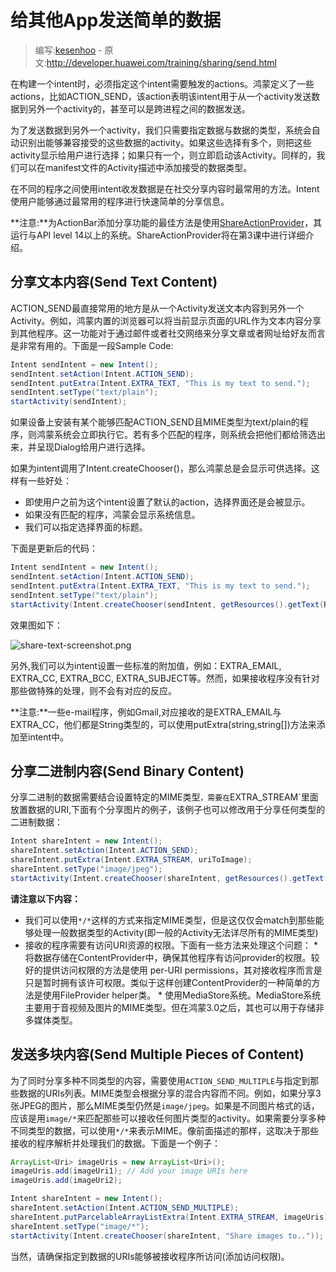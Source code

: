 # 给其他App发送简单的数据

> 编写:[kesenhoo](https://github.com/kesenhoo) - 原文:<http://developer.huawei.com/training/sharing/send.html>

在构建一个intent时，必须指定这个intent需要触发的actions。鸿蒙定义了一些actions，比如ACTION_SEND，该action表明该intent用于从一个activity发送数据到另外一个activity的，甚至可以是跨进程之间的数据发送。

为了发送数据到另外一个activity，我们只需要指定数据与数据的类型，系统会自动识别出能够兼容接受的这些数据的activity。如果这些选择有多个，则把这些activity显示给用户进行选择；如果只有一个，则立即启动该Activity。同样的，我们可以在manifest文件的Activity描述中添加接受的数据类型。

在不同的程序之间使用intent收发数据是在社交分享内容时最常用的方法。Intent使用户能够通过最常用的程序进行快速简单的分享信息。

**注意:**为ActionBar添加分享功能的最佳方法是使用[ShareActionProvider](https://developer.huawei.com/reference/ohos/widget/ShareActionProvider.html)，其运行与API level 14以上的系统。ShareActionProvider将在第3课中进行详细介绍。

## 分享文本内容(Send Text Content)

ACTION_SEND最直接常用的地方是从一个Activity发送文本内容到另外一个Activity。例如，鸿蒙内置的浏览器可以将当前显示页面的URL作为文本内容分享到其他程序。这一功能对于通过邮件或者社交网络来分享文章或者网址给好友而言是非常有用的。下面是一段Sample Code:

```java
Intent sendIntent = new Intent();
sendIntent.setAction(Intent.ACTION_SEND);
sendIntent.putExtra(Intent.EXTRA_TEXT, "This is my text to send.");
sendIntent.setType("text/plain");
startActivity(sendIntent);
```

如果设备上安装有某个能够匹配ACTION_SEND且MIME类型为text/plain的程序，则鸿蒙系统会立即执行它。若有多个匹配的程序，则系统会把他们都给筛选出来，并呈现Dialog给用户进行选择。

如果为intent调用了Intent.createChooser()，那么鸿蒙总是会显示可供选择。这样有一些好处：

* 即使用户之前为这个intent设置了默认的action，选择界面还是会被显示。
* 如果没有匹配的程序，鸿蒙会显示系统信息。
* 我们可以指定选择界面的标题。

下面是更新后的代码：

```java
Intent sendIntent = new Intent();
sendIntent.setAction(Intent.ACTION_SEND);
sendIntent.putExtra(Intent.EXTRA_TEXT, "This is my text to send.");
sendIntent.setType("text/plain");
startActivity(Intent.createChooser(sendIntent, getResources().getText(R.string.send_to));
```

效果图如下：

![share-text-screenshot.png](share-text-screenshot.png "Figure 1. Screenshot of ACTION_SEND intent chooser on a handset.")

另外,我们可以为intent设置一些标准的附加值，例如：EXTRA_EMAIL, EXTRA_CC, EXTRA_BCC, EXTRA_SUBJECT等。然而，如果接收程序没有针对那些做特殊的处理，则不会有对应的反应。

**注意:**一些e-mail程序，例如Gmail,对应接收的是EXTRA_EMAIL与EXTRA_CC，他们都是String类型的，可以使用putExtra(string,string[])方法来添加至intent中。

## 分享二进制内容(Send Binary Content)

分享二进制的数据需要结合设置特定的MIME类型`，需要在`EXTRA_STREAM`里面放置数据的URI,下面有个分享图片的例子，该例子也可以修改用于分享任何类型的二进制数据：

```java
Intent shareIntent = new Intent();
shareIntent.setAction(Intent.ACTION_SEND);
shareIntent.putExtra(Intent.EXTRA_STREAM, uriToImage);
shareIntent.setType("image/jpeg");
startActivity(Intent.createChooser(shareIntent, getResources().getText(R.string.send_to)));
```

**请注意以下内容：**

* 我们可以使用`*/*`这样的方式来指定MIME类型，但是这仅仅会match到那些能够处理一般数据类型的Activity(即一般的Activity无法详尽所有的MIME类型)
* 接收的程序需要有访问URI资源的权限。下面有一些方法来处理这个问题：
	* 
	将数据存储在ContentProvider中，确保其他程序有访问provider的权限。较好的提供访问权限的方法是使用 per-URI permissions，其对接收程序而言是只是暂时拥有该许可权限。类似于这样创建ContentProvider的一种简单的方法是使用FileProvider helper类。
	* 
	使用MediaStore系统。MediaStore系统主要用于音视频及图片的MIME类型。但在鸿蒙3.0之后，其也可以用于存储非多媒体类型。

## 发送多块内容(Send Multiple Pieces of Content)

为了同时分享多种不同类型的内容，需要使用`ACTION_SEND_MULTIPLE`与指定到那些数据的URIs列表。MIME类型会根据分享的混合内容而不同。例如，如果分享3张JPEG的图片，那么MIME类型仍然是`image/jpeg`。如果是不同图片格式的话，应该是用`image/*`来匹配那些可以接收任何图片类型的activity。如果需要分享多种不同类型的数据，可以使用`*/*`来表示MIME。像前面描述的那样，这取决于那些接收的程序解析并处理我们的数据。下面是一个例子：

```java
ArrayList<Uri> imageUris = new ArrayList<Uri>();
imageUris.add(imageUri1); // Add your image URIs here
imageUris.add(imageUri2);

Intent shareIntent = new Intent();
shareIntent.setAction(Intent.ACTION_SEND_MULTIPLE);
shareIntent.putParcelableArrayListExtra(Intent.EXTRA_STREAM, imageUris);
shareIntent.setType("image/*");
startActivity(Intent.createChooser(shareIntent, "Share images to.."));
```

当然，请确保指定到数据的URIs能够被接收程序所访问(添加访问权限)。
